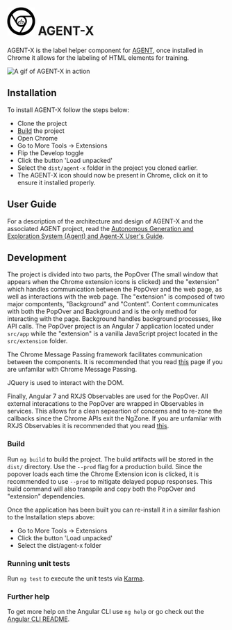 # ![AGENT-X Logo](documentation/agent-x-logo.png) AGENT-X

AGENT-X is the label helper component for [AGENT](https://github.com/UltimateSoftware/AGENT), once installed in Chrome it allows for the labeling of HTML elements for training.

![A gif of AGENT-X in action](documentation/intro.gif)

## Installation

To install AGENT-X follow the steps below:

* Clone the project
* [Build](#build) the project
* Open Chrome
* Go to More Tools -> Extensions
* Flip the Develop toggle
* Click the button 'Load unpacked'
* Select the `dist/agent-x` folder in the project you cloned earlier.
* The AGENT-X icon should now be present in Chrome, click on it to ensure it installed properly.

## User Guide

For a description of the architecture and design of AGENT-X and the associated AGENT project, read the [Autonomous Generation and Exploration System (Agent) and Agent-X User's Guide](./documentation/user_guide.md).

## Development

The project is divided into two parts, the PopOver (The small window that appears when the Chrome extension icons is clicked) and the "extension" which handles communication between the PopOver and the web page, as well as interactions with the web page. The "extension" is composed of two major compontents, "Background" and "Content". Content communicates with both the PopOver and Background and is the only method for interacting with the page. Background handles background processes, like API calls. The PopOver project is an Angular 7 application located under `src/app` while the "extension" is a vanilla JavaScript project located in the `src/extension` folder.

The Chrome Message Passing framework facilitates communication between the components. It is recommended that you read [this](https://developer.chrome.com/extensions/messaging) page if you are unfamilar with Chrome Message Passing.

JQuery is used to interact with the DOM.

Finally, Angular 7 and RXJS Observables are used for the PopOver. All external interacations to the PopOver are wrapped in Observables in services. This allows for a clean sepeartion of concerns and to re-zone the callbacks since the Chrome APIs exit the NgZone. If you are unfamilar with RXJS Observables it is recommended that you read [this](https://www.learnrxjs.io/).

### Build

Run `ng build` to build the project. The build artifacts will be stored in the `dist/` directory. Use the `--prod` flag for a production build. Since the popover loads each time the Chrome Extension icon is clicked, it is recommended to use `--prod` to mitigate delayed popup responses. This build command will also transpile and copy both the PopOver and "extension" dependencies.

Once the application has been built you can re-install it in a similar fashion to the Installation steps above:

* Go to More Tools -> Extensions
* Click the button 'Load unpacked'
* Select the dist/agent-x folder

### Running unit tests

Run `ng test` to execute the unit tests via [Karma](https://karma-runner.github.io).

### Further help

To get more help on the Angular CLI use `ng help` or go check out the [Angular CLI README](https://github.com/angular/angular-cli/blob/master/README.md).
